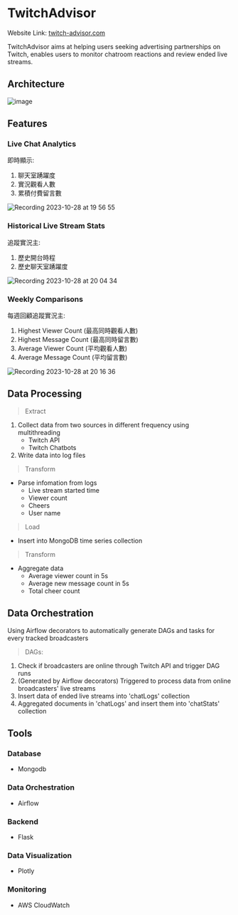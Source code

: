 # TwitchAdvisor
Website Link: [twitch-advisor.com](https://twitch-advisor.com)
<p>TwitchAdvisor aims at helping users seeking advertising partnerships on Twitch, enables users to monitor chatroom reactions and review ended live streams.</p>

## Architecture
![image](https://github.com/BoscoTing/TwitchAdvisor/assets/110707173/09cd0fee-279b-4486-922a-3454030f7be2)

## Features
### Live Chat Analytics
即時顯示:
1. 聊天室踴躍度
2. 實況觀看人數
3. 累積付費留言數

![Recording 2023-10-28 at 19 56 55](https://github.com/BoscoTing/TwitchAdvisor/assets/110707173/e8841a70-0d5d-4416-b417-3196969afc93)
### Historical Live Stream Stats
追蹤實況主:
1. 歷史開台時程
2. 歷史聊天室踴躍度

![Recording 2023-10-28 at 20 04 34](https://github.com/BoscoTing/TwitchAdvisor/assets/110707173/677f2801-ec89-4f2a-bd88-ca8f920ec1b0)
### Weekly Comparisons
每週回顧追蹤實況主:

1. Highest Viewer Count (最高同時觀看人數)
2. Highest Message Count (最高同時留言數)
3. Average Viewer Count (平均觀看人數)
4. Average Message Count (平均留言數)

![Recording 2023-10-28 at 20 16 36](https://github.com/BoscoTing/TwitchAdvisor/assets/110707173/1182df00-939a-43f4-9b0a-236fc910ec8f)
## Data Processing
> Extract
1. Collect data from two sources in different frequency using multithreading
    * Twitch API
    * Twitch Chatbots
2. Write data into log files

> Transform
* Parse infomation from logs
    * Live stream started time
    * Viewer count
    * Cheers
    * User name

> Load
* Insert into MongoDB time series collection

> Transform
* Aggregate data
    * Average viewer count in 5s
    * Average new message count in 5s
    * Total cheer count

## Data Orchestration
Using Airflow decorators to automatically generate DAGs and tasks for every tracked broadcasters 

>DAGs:
1. Check if broadcasters are online through Twitch API and trigger DAG runs
2. (Generated by Airflow decorators) Triggered to process data from online broadcasters' live streams
3. Insert data of ended live streams into 'chatLogs' collection
4. Aggregated documents in 'chatLogs' and insert them into 'chatStats' collection


## Tools
### Database

* Mongodb
### Data Orchestration	

* Airflow

### Backend

* Flask

### Data Visualization

* Plotly

### Monitoring

* AWS CloudWatch
